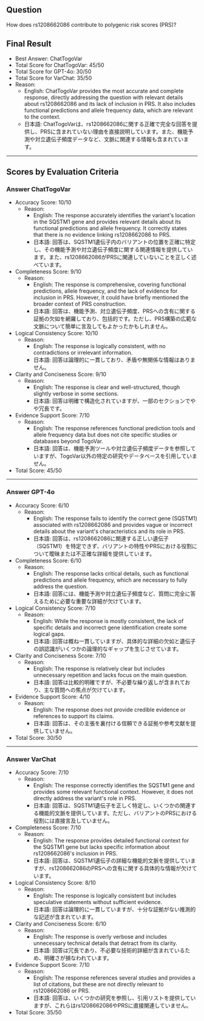 ## Question

How does rs1208662086 contribute to polygenic risk scores (PRS)?

## Final Result

- Best Answer: ChatTogoVar
- Total Score for ChatTogoVar: 45/50
- Total Score for GPT-4o: 30/50
- Total Score for VarChat: 35/50
- Reason:
  - English: ChatTogoVar provides the most accurate and complete response, directly addressing the question with relevant details about rs1208662086 and its lack of inclusion in PRS. It also includes functional predictions and allele frequency data, which are relevant to the context.
  - 日本語: ChatTogoVarは、rs1208662086に関する正確で完全な回答を提供し、PRSに含まれていない理由を直接説明しています。また、機能予測や対立遺伝子頻度データなど、文脈に関連する情報も含まれています。

---

## Scores by Evaluation Criteria

### Answer ChatTogoVar
- Accuracy Score: 10/10
  - Reason: 
    - English: The response accurately identifies the variant's location in the SQSTM1 gene and provides relevant details about its functional predictions and allele frequency. It correctly states that there is no evidence linking rs1208662086 to PRS.
    - 日本語: 回答は、SQSTM1遺伝子内のバリアントの位置を正確に特定し、その機能予測や対立遺伝子頻度に関する関連情報を提供しています。また、rs1208662086がPRSに関連していないことを正しく述べています。
- Completeness Score: 9/10
  - Reason: 
    - English: The response is comprehensive, covering functional predictions, allele frequency, and the lack of evidence for inclusion in PRS. However, it could have briefly mentioned the broader context of PRS construction.
    - 日本語: 回答は、機能予測、対立遺伝子頻度、PRSへの含有に関する証拠の欠如を網羅しており、包括的です。ただし、PRS構築の広範な文脈について簡単に言及してもよかったかもしれません。
- Logical Consistency Score: 10/10
  - Reason: 
    - English: The response is logically consistent, with no contradictions or irrelevant information.
    - 日本語: 回答は論理的に一貫しており、矛盾や無関係な情報はありません。
- Clarity and Conciseness Score: 9/10
  - Reason: 
    - English: The response is clear and well-structured, though slightly verbose in some sections.
    - 日本語: 回答は明確で構造化されていますが、一部のセクションでやや冗長です。
- Evidence Support Score: 7/10
  - Reason: 
    - English: The response references functional prediction tools and allele frequency data but does not cite specific studies or databases beyond TogoVar.
    - 日本語: 回答は、機能予測ツールや対立遺伝子頻度データを参照していますが、TogoVar以外の特定の研究やデータベースを引用していません。
- Total Score: 45/50

---

### Answer GPT-4o
- Accuracy Score: 6/10
  - Reason: 
    - English: The response fails to identify the correct gene (SQSTM1) associated with rs1208662086 and provides vague or incorrect details about the variant's characteristics and its role in PRS.
    - 日本語: 回答は、rs1208662086に関連する正しい遺伝子（SQSTM1）を特定できず、バリアントの特性やPRSにおける役割について曖昧または不正確な詳細を提供しています。
- Completeness Score: 6/10
  - Reason: 
    - English: The response lacks critical details, such as functional predictions and allele frequency, which are necessary to fully address the question.
    - 日本語: 回答には、機能予測や対立遺伝子頻度など、質問に完全に答えるために必要な重要な詳細が欠けています。
- Logical Consistency Score: 7/10
  - Reason: 
    - English: While the response is mostly consistent, the lack of specific details and incorrect gene identification create some logical gaps.
    - 日本語: 回答は概ね一貫していますが、具体的な詳細の欠如と遺伝子の誤認識がいくつかの論理的なギャップを生じさせています。
- Clarity and Conciseness Score: 7/10
  - Reason: 
    - English: The response is relatively clear but includes unnecessary repetition and lacks focus on the main question.
    - 日本語: 回答は比較的明確ですが、不必要な繰り返しが含まれており、主な質問への焦点が欠けています。
- Evidence Support Score: 4/10
  - Reason: 
    - English: The response does not provide credible evidence or references to support its claims.
    - 日本語: 回答は、その主張を裏付ける信頼できる証拠や参考文献を提供していません。
- Total Score: 30/50

---

### Answer VarChat
- Accuracy Score: 7/10
  - Reason: 
    - English: The response correctly identifies the SQSTM1 gene and provides some relevant functional context. However, it does not directly address the variant's role in PRS.
    - 日本語: 回答は、SQSTM1遺伝子を正しく特定し、いくつかの関連する機能的文脈を提供しています。ただし、バリアントのPRSにおける役割には直接言及していません。
- Completeness Score: 7/10
  - Reason: 
    - English: The response provides detailed functional context for the SQSTM1 gene but lacks specific information about rs1208662086's inclusion in PRS.
    - 日本語: 回答は、SQSTM1遺伝子の詳細な機能的文脈を提供していますが、rs1208662086のPRSへの含有に関する具体的な情報が欠けています。
- Logical Consistency Score: 8/10
  - Reason: 
    - English: The response is logically consistent but includes speculative statements without sufficient evidence.
    - 日本語: 回答は論理的に一貫していますが、十分な証拠がない推測的な記述が含まれています。
- Clarity and Conciseness Score: 6/10
  - Reason: 
    - English: The response is overly verbose and includes unnecessary technical details that detract from its clarity.
    - 日本語: 回答は冗長であり、不必要な技術的詳細が含まれているため、明確さが損なわれています。
- Evidence Support Score: 7/10
  - Reason: 
    - English: The response references several studies and provides a list of citations, but these are not directly relevant to rs1208662086 or PRS.
    - 日本語: 回答は、いくつかの研究を参照し、引用リストを提供していますが、これらはrs1208662086やPRSに直接関連していません。
- Total Score: 35/50